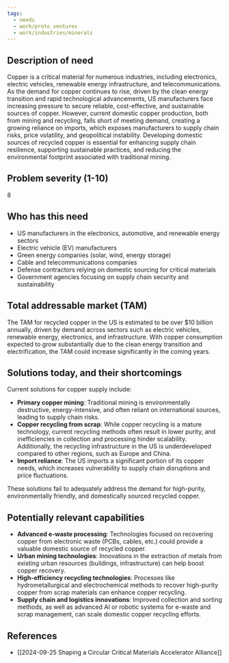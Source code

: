 ```yaml
---
tags:
  - needs
  - work/proto_ventures
  - work/industries/minerals
---
```

## Description of need

Copper is a critical material for numerous industries, including electronics, electric vehicles, renewable energy infrastructure, and telecommunications. As the demand for copper continues to rise, driven by the clean energy transition and rapid technological advancements, US manufacturers face increasing pressure to secure reliable, cost-effective, and sustainable sources of copper. However, current domestic copper production, both from mining and recycling, falls short of meeting demand, creating a growing reliance on imports, which exposes manufacturers to supply chain risks, price volatility, and geopolitical instability. Developing domestic sources of recycled copper is essential for enhancing supply chain resilience, supporting sustainable practices, and reducing the environmental footprint associated with traditional mining.

## Problem severity (1-10)

8

## Who has this need

- US manufacturers in the electronics, automotive, and renewable energy sectors
- Electric vehicle (EV) manufacturers
- Green energy companies (solar, wind, energy storage)
- Cable and telecommunications companies
- Defense contractors relying on domestic sourcing for critical materials
- Government agencies focusing on supply chain security and sustainability

## Total addressable market (TAM)

The TAM for recycled copper in the US is estimated to be over $10 billion annually, driven by demand across sectors such as electric vehicles, renewable energy, electronics, and infrastructure. With copper consumption expected to grow substantially due to the clean energy transition and electrification, the TAM could increase significantly in the coming years.

## Solutions today, and their shortcomings

Current solutions for copper supply include:

- **Primary copper mining**: Traditional mining is environmentally destructive, energy-intensive, and often reliant on international sources, leading to supply chain risks.
- **Copper recycling from scrap**: While copper recycling is a mature technology, current recycling methods often result in lower purity, and inefficiencies in collection and processing hinder scalability. Additionally, the recycling infrastructure in the US is underdeveloped compared to other regions, such as Europe and China.
- **Import reliance**: The US imports a significant portion of its copper needs, which increases vulnerability to supply chain disruptions and price fluctuations.

These solutions fail to adequately address the demand for high-purity, environmentally friendly, and domestically sourced recycled copper.

## Potentially relevant capabilities

- **Advanced e-waste processing**: Technologies focused on recovering copper from electronic waste (PCBs, cables, etc.) could provide a valuable domestic source of recycled copper.
- **Urban mining technologies**: Innovations in the extraction of metals from existing urban resources (buildings, infrastructure) can help boost copper recovery.
- **High-efficiency recycling technologies**: Processes like hydrometallurgical and electrochemical methods to recover high-purity copper from scrap materials can enhance copper recycling.
- **Supply chain and logistics innovations**: Improved collection and sorting methods, as well as advanced AI or robotic systems for e-waste and scrap management, can scale domestic copper recycling efforts.
## References
- [[2024-09-25 Shaping a Circular Critical Materials Accelerator Alliance]]